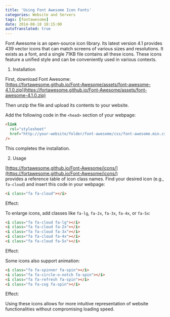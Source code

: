 ```yaml
---
title: 'Using Font Awesome Icon Fonts'
categories: Website and Servers
tags: [fontawesome]
date: 2014-08-18 18:15:00
autoTranslated: true
---
```



Font Awesome is an open-source icon library. Its latest version 4.1 provides 439 vector icons that can match screens of various sizes and resolutions. It exists as a font, and a single 71KB file contains all these icons. These icons feature a unified style and can be conveniently used in various contexts.

1. Installation

First, download Font Awesome:  
[https://fortawesome.github.io/Font-Awesome/assets/font-awesome-4.1.0.zip](https://fortawesome.github.io/Font-Awesome/assets/font-awesome-4.1.0.zip)

Then unzip the file and upload its contents to your website.

Add the following code in the `<head>` section of your webpage:

```html
<link
  rel="stylesheet"
  href="http://your-website/folder/font-awesome/css/font-awesome.min.css"
/>
```

This completes the installation.

2. Usage

[https://fortawesome.github.io/Font-Awesome/icons/](https://fortawesome.github.io/Font-Awesome/icons/)  
provides a reference table of icon class names. Find your desired icon (e.g., `fa-cloud`) and insert this code in your webpage:

```html
<i class="fa fa-cloud"></i>
```

Effect: <em class="fa fa-cloud"></em>

To enlarge icons, add classes like `fa-lg`, `fa-2x`, `fa-3x`, `fa-4x`, or `fa-5x`:

```html
<i class="fa fa-cloud fa-lg"></i>
<i class="fa fa-cloud fa-2x"></i>
<i class="fa fa-cloud fa-3x"></i>
<i class="fa fa-cloud fa-4x"></i>
<i class="fa fa-cloud fa-5x"></i>
```

Effect: <em class="fa fa-cloud fa-lg"></em><em class="fa fa-cloud fa-2x"></em><em class="fa fa-cloud fa-3x"></em><em class="fa fa-cloud fa-4x"></em><em class="fa fa-cloud fa-5x"></em>

Some icons also support animation:

```html
<i class="fa fa-spinner fa-spin"></i>
<i class="fa fa-circle-o-notch fa-spin"></i>
<i class="fa fa-refresh fa-spin"></i>
<i class="fa fa-cog fa-spin"></i>
```

Effect: <em class="fa fa-spinner fa-spin"></em><em class="fa fa-circle-o-notch fa-spin"></em><em class="fa fa-refresh fa-spin"></em><em class="fa fa-cog fa-spin"></em>

Using these icons allows for more intuitive representation of website functionalities without compromising loading speed.
```

